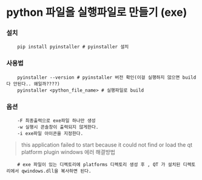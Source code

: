 # python 파일을 실행파일로 만들기 (exe)

### 설치
```shell
	pip install pyinstaller # pyinstaller 설치
```

### 사용법
```shell
	pyinstaller --version # pyinstaller 버전 확인(이걸 실행하지 않으면 build 다 안된다.. 왜일까????)
	pyinstaller <python_file_name> # 실행파일로 build
```

### 옵션
```shell
	-F 최종출력으로 exe파일 하나만 생성
	-w 실행시 콘솔창이 출력되지 않게한다.
	-i exe파일 아이콘을 지정한다.
```

> this application failed to start because it could not find or load the qt platform plugin windows 에러 해결방법
```shell
	# exe 파일이 있는 디렉토리에 platforms 디렉토리 생성 후 , QT 가 설치된 디렉토리에서 qwindows.dll을 복사하면 된다.
````